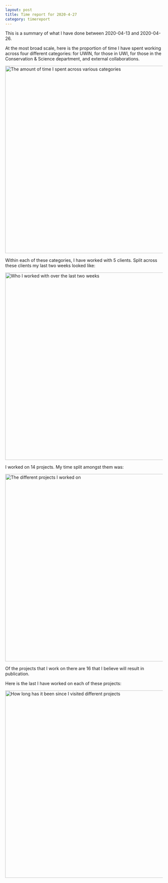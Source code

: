 ```yaml
---
layout: post
title: Time report for 2020-4-27
category: timereport
---
```



This is a summary of what I have done between 2020-04-13 and 2020-04-26.

At the most broad scale, here is the proportion of time I have spent working across four different categories: for UWIN, for those in UWI, for those in the Conservation & Science department, and external collaborations.

<img src='{{site.baseurl}}/images/2020-4-27_category_plot.jpg' alt='The amount of time I spent across various categories' width='600' height='600'>

Within each of these categories, I have worked with 5 clients. Split across these clients my last two weeks looked like:

<img src='{{site.baseurl}}/images/2020-4-27_client_plot.jpg' alt='Who I worked with over the last two weeks' width='600' height='600'>

I worked on 14 projects. My time split amongst them was:

<img src='{{site.baseurl}}/images/2020-4-27_project_plot.jpg' alt='The different projects I worked on' width='600' height='600'>

Of the projects that I work on there are 16 that I believe will result in publication.

Here is the last I have worked on each of these projects:

<img src='{{site.baseurl}}/images/2020-4-27_weeks_since.jpg' alt='How long has it been since I visited different projects' width='600' height='600'>

